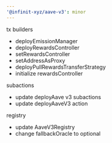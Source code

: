 ```yaml
---
'@infinit-xyz/aave-v3': minor
---
```


tx builders

- deployEmissionManager
- deployRewardsController
- setRewardsController
- setAddressAsProxy
- deployPullRewardsTransferStrategy
- initialize rewardsController

subactions

- update deployAave v3 subactions
- update deployAaveV3 action

registry

- update AaveV3Registry
- change fallbackOracle to optional